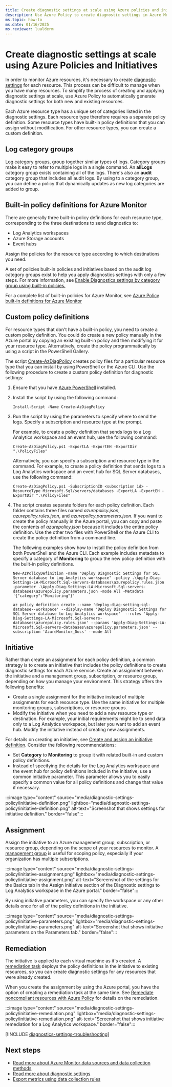 ```yaml
---
title: Create diagnostic settings at scale using Azure policies and initiatives
description: Use Azure Policy to create diagnostic settings in Azure Monitor at scale as each Azure resource is created.
ms.topic: how-to
ms.date: 01/16/2025
ms.reviewer: lualderm
---
```


# Create diagnostic settings at scale using Azure Policies and Initiatives

In order to monitor Azure resources, it's necessary to create [diagnostic settings](diagnostic-settings.md) for each resource. This process can be difficult to manage when you have many resources. To simplify the process of creating and applying diagnostic settings at scale, use Azure Policy to automatically generate diagnostic settings for both new and existing resources. 

Each Azure resource type has a unique set of categories listed in the diagnostic settings. Each resource type therefore requires a separate policy definition. Some resource types have built-in policy definitions that you can assign without modification. For other resource types, you can create a custom definition.

## Log category groups

Log category groups, group together similar types of logs. Category groups make it easy to refer to multiple logs in a single command. An **allLogs** category group exists containing all of the logs. There's also an **audit** category group that includes all audit logs. By using to a category group, you can define a policy that dynamically updates as new log categories are added to group.

## Built-in policy definitions for Azure Monitor

There are generally three built-in policy definitions for each resource type, corresponding to the three destinations to send diagnostics to:
* Log Analytics workspaces 
* Azure Storage accounts 
* Event hubs 

Assign the policies for the resource type according to which destinations you need.

A set of policies built-in policies and initiatives based on the audit log category groups exist to help you apply diagnostics settings with only a few steps. For more information, see [Enable Diagnostics settings by category group using built-in policies.](diagnostics-settings-policies-deployifnotexists.md)

For a complete list of built-in policies for Azure Monitor, see [Azure Policy built-in definitions for Azure Monitor](../fundamentals/policy-reference.md)

## Custom policy definitions
For resource types that don't have a built-in policy, you need to create a custom policy definition. You could do create a new policy manually in the Azure portal by copying an existing built-in policy and then modifying it for your resource type. Alternatively, create the policy programmatically by using a script in the PowerShell Gallery.

The script [Create-AzDiagPolicy](https://www.powershellgallery.com/packages/Create-AzDiagPolicy) creates policy files for a particular resource type that you can install by using PowerShell or the Azure CLI. Use the following procedure to create a custom policy definition for diagnostic settings:

1. Ensure that you have [Azure PowerShell](/powershell/azure/install-azure-powershell) installed.

1. Install the script by using the following command:

    ```azurepowershell
    Install-Script -Name Create-AzDiagPolicy
    ```

1. Run the script by using the parameters to specify where to send the logs. Specify a subscription and resource type at the prompt. 

    For example, to create a policy definition that sends logs to a Log Analytics workspace and an event hub, use the following command:

    ```azurepowershell
    Create-AzDiagPolicy.ps1 -ExportLA -ExportEH -ExportDir ".\PolicyFiles"
    ```

    Alternatively, you can specify a subscription and resource type in the command. For example, to create a policy definition that sends logs to a Log Analytics workspace and an event hub for SQL Server databases, use the following command:

    ```azurepowershell
    Create-AzDiagPolicy.ps1 -SubscriptionID <subscription id> -ResourceType Microsoft.Sql/servers/databases -ExportLA -ExportEH -ExportDir ".\PolicyFiles"
    ```

1. The script creates separate folders for each policy definition. Each folder contains three files named *azurepolicy.json*, *azurepolicy.rules.json*, and *azurepolicy.parameters.json*. If you want to create the policy manually in the Azure portal, you can copy and paste the contents of *azurepolicy.json* because it includes the entire policy definition. Use the other two files with PowerShell or the Azure CLI to create the policy definition from a command line.

    The following examples show how to install the policy definition from both PowerShell and the Azure CLI. Each example includes metadata to specify a category of **Monitoring** to group the new policy definition with the built-in policy definitions.

    ```azurepowershell
    New-AzPolicyDefinition -name "Deploy Diagnostic Settings for SQL Server database to Log Analytics workspace" -policy .\Apply-Diag-Settings-LA-Microsoft.Sql-servers-databases\azurepolicy.rules.json -parameter .\Apply-Diag-Settings-LA-Microsoft.Sql-servers-databases\azurepolicy.parameters.json -mode All -Metadata '{"category":"Monitoring"}'
    ```

    ```azurecli
    az policy definition create --name 'deploy-diag-setting-sql-database--workspace' --display-name 'Deploy Diagnostic Settings for SQL Server database to Log Analytics workspace'  --rules 'Apply-Diag-Settings-LA-Microsoft.Sql-servers-databases\azurepolicy.rules.json' --params 'Apply-Diag-Settings-LA-Microsoft.Sql-servers-databases\azurepolicy.parameters.json' --subscription 'AzureMonitor_Docs' --mode All
    ```

## Initiative

Rather than create an assignment for each policy definition, a common strategy is to create an initiative that includes the policy definitions to create diagnostic settings for each Azure service. Create an assignment between the initiative and a management group, subscription, or resource group, depending on how you manage your environment. This strategy offers the following benefits:

* Create a single assignment for the initiative instead of multiple assignments for each resource type. Use the same initiative for multiple monitoring groups, subscriptions, or resource groups.
* Modify the initiative when you need to add a new resource type or destination. For example, your initial requirements might be to send data only to a Log Analytics workspace, but later you want to add an event hub. Modify the initiative instead of creating new assignments.

For details on creating an initiative, see [Create and assign an initiative definition](/azure/governance/policy/tutorials/create-and-manage#create-and-assign-an-initiative-definition). Consider the following recommendations:

* Set **Category** to **Monitoring** to group it with related built-in and custom policy definitions.
* Instead of specifying the details for the Log Analytics workspace and the event hub for policy definitions included in the initiative, use a common initiative parameter. This parameter allows you to easily specify a common value for all policy definitions and change that value if necessary.
<!-- convertborder later -->
:::image type="content" source="media/diagnostic-settings-policy/initiative-definition.png" lightbox="media/diagnostic-settings-policy/initiative-definition.png" alt-text="Screenshot that shows settings for initiative definition." border="false":::

## Assignment 

Assign the initiative to an Azure management group, subscription, or resource group, depending on the scope of your resources to monitor. A [management group](/azure/governance/management-groups/overview) is useful for scoping policy, especially if your organization has multiple subscriptions.
<!-- convertborder later -->
:::image type="content" source="media/diagnostic-settings-policy/initiative-assignment.png" lightbox="media/diagnostic-settings-policy/initiative-assignment.png" alt-text="Screenshot of the settings for the Basics tab in the Assign initiative section of the Diagnostic settings to Log Analytics workspace in the Azure portal." border="false":::

By using initiative parameters, you can specify the workspace or any other details once for all of the policy definitions in the initiative. 
<!-- convertborder later -->
:::image type="content" source="media/diagnostic-settings-policy/initiative-parameters.png" lightbox="media/diagnostic-settings-policy/initiative-parameters.png" alt-text="Screenshot that shows initiative parameters on the Parameters tab." border="false":::

## Remediation

The initiative is applied to each virtual machine as it's created. A [remediation task](/azure/governance/policy/how-to/remediate-resources) deploys the policy definitions in the initiative to existing resources, so you can create diagnostic settings for any resources that were already created.

When you create the assignment by using the Azure portal, you have the option of creating a remediation task at the same time. See [Remediate noncompliant resources with Azure Policy](/azure/governance/policy/how-to/remediate-resources) for details on the remediation.
<!-- convertborder later -->
:::image type="content" source="media/diagnostic-settings-policy/initiative-remediation.png" lightbox="media/diagnostic-settings-policy/initiative-remediation.png" alt-text="Screenshot that shows initiative remediation for a Log Analytics workspace." border="false":::

[!INCLUDE [diagnostics-settings-troubleshooting](includes/diagnostics-settings-troubleshooting.md)]

## Next steps

* [Read more about Azure Monitor data sources and data collection methods](../fundamentals/data-sources.md)
* [Read more about diagnostic settings](diagnostic-settings.md)
* [Export metrics using data collection rules](../data-collection/data-collection-metrics.md)
